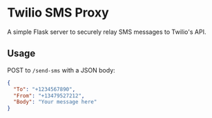 # Twilio SMS Proxy

A simple Flask server to securely relay SMS messages to Twilio's API.

## Usage

POST to `/send-sms` with a JSON body:
```json
{
  "To": "+1234567890",
  "From": "+13479527212",
  "Body": "Your message here"
}
